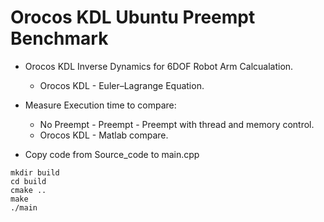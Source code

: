 # Orocos KDL Ubuntu Preempt Benchmark
- Orocos KDL Inverse Dynamics for 6DOF Robot Arm Calcualation.
  - Orocos KDL - Euler–Lagrange Equation.
- Measure Execution time to compare:
  - No Preempt - Preempt - Preempt with thread and memory control.
  - Orocos KDL - Matlab compare.

- Copy code from Source_code to main.cpp
```
mkdir build
cd build
cmake ..
make
./main
```
